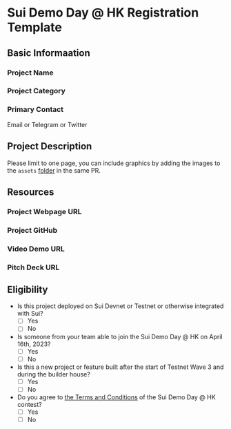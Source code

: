 # Sui Demo Day @ HK Registration Template

## Basic Informaation

### Project Name

### Project Category

### Primary Contact 

Email or Telegram or Twitter

## Project Description 

Please limit to one page, you can include graphics by adding the images to the `assets` [folder](./assets/) in the same PR. 

## Resources

### Project Webpage URL

### Project GitHub

### Video Demo URL 

### Pitch Deck URL

## Eligibility

- Is this project deployed on Sui Devnet or Testnet or otherwise integrated with Sui?
    - [ ] Yes
    - [ ] No
- Is someone from your team able to join the Sui Demo Day @ HK on April 16th, 2023?
    - [ ] Yes
    - [ ] No
- Is this a new project or feature built after the start of Testnet Wave 3 and during the builder house?
    - [ ] Yes
    - [ ] No
-  Do you agree to [the Terms and Conditions]() of the Sui Demo Day @ HK contest?
    - [ ] Yes
    - [ ] No